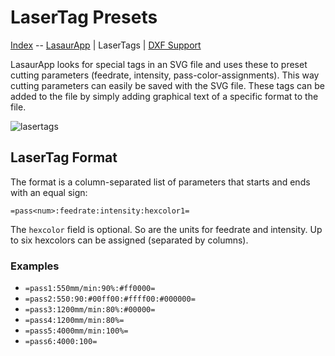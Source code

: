 LaserTag Presets
==================

[Index](index.md) -- [LasaurApp](software.md#lasaurapp) | LaserTags | [DXF Support](dxf_import.md)

LasaurApp looks for special tags in an SVG file and uses these to preset cutting parameters (feedrate, intensity, pass-color-assignments). This way cutting parameters can easily be saved with the SVG file. These tags can be added to the file by simply adding graphical text of a specific format to the file.

![lasertags](http://farm9.staticflickr.com/8378/8423980589_436253c688.jpg)

LaserTag Format
---------------

The format is a column-separated list of parameters that starts and ends with an equal sign:

`=pass<num>:feedrate:intensity:hexcolor1=`

The `hexcolor` field is optional. So are the units for feedrate and intensity. Up to six hexcolors can be assigned (separated by columns).

### Examples

- `=pass1:550mm/min:90%:#ff0000=`
- `=pass2:550:90:#00ff00:#ffff00:#000000=`
- `=pass3:1200mm/min:80%:#00000=`
- `=pass4:1200mm/min:80%=`
- `=pass5:4000mm/min:100%=`
- `=pass6:4000:100=`
